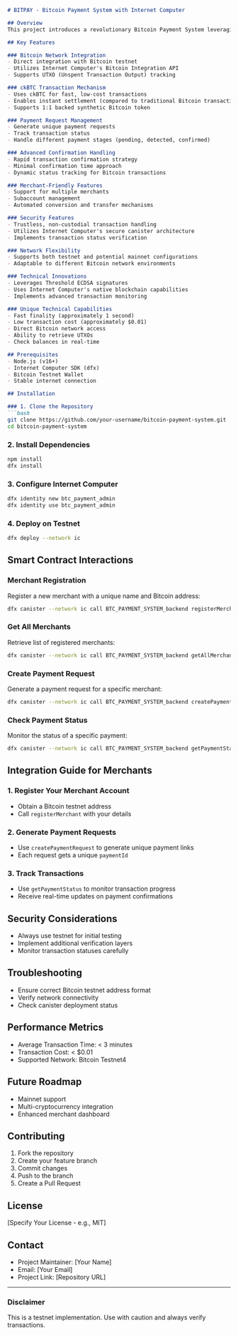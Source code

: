 ```markdown
# BITPAY - Bitcoin Payment System with Internet Computer

## Overview
This project introduces a revolutionary Bitcoin Payment System leveraging the Internet Computer (ICP) and ckBTC to provide fast, low-cost, and secure cryptocurrency transactions.

## Key Features

### Bitcoin Network Integration
- Direct integration with Bitcoin testnet
- Utilizes Internet Computer's Bitcoin Integration API
- Supports UTXO (Unspent Transaction Output) tracking

### ckBTC Transaction Mechanism
- Uses ckBTC for fast, low-cost transactions
- Enables instant settlement (compared to traditional Bitcoin transactions)
- Supports 1:1 backed synthetic Bitcoin token

### Payment Request Management
- Generate unique payment requests
- Track transaction status
- Handle different payment stages (pending, detected, confirmed)

### Advanced Confirmation Handling
- Rapid transaction confirmation strategy
- Minimal confirmation time approach
- Dynamic status tracking for Bitcoin transactions

### Merchant-Friendly Features
- Support for multiple merchants
- Subaccount management
- Automated conversion and transfer mechanisms

### Security Features
- Trustless, non-custodial transaction handling
- Utilizes Internet Computer's secure canister architecture
- Implements transaction status verification

### Network Flexibility
- Supports both testnet and potential mainnet configurations
- Adaptable to different Bitcoin network environments

### Technical Innovations
- Leverages Threshold ECDSA signatures
- Uses Internet Computer's native blockchain capabilities
- Implements advanced transaction monitoring

### Unique Technical Capabilities
- Fast finality (approximately 1 second)
- Low transaction cost (approximately $0.01)
- Direct Bitcoin network access
- Ability to retrieve UTXOs
- Check balances in real-time

## Prerequisites
- Node.js (v16+)
- Internet Computer SDK (dfx)
- Bitcoin Testnet Wallet
- Stable internet connection

## Installation

### 1. Clone the Repository
```bash
git clone https://github.com/your-username/bitcoin-payment-system.git
cd bitcoin-payment-system
```

### 2. Install Dependencies
```bash
npm install
dfx install
```

### 3. Configure Internet Computer
```bash
dfx identity new btc_payment_admin
dfx identity use btc_payment_admin
```

### 4. Deploy on Testnet
```bash
dfx deploy --network ic
```

## Smart Contract Interactions

### Merchant Registration
Register a new merchant with a unique name and Bitcoin address:
```bash
dfx canister --network ic call BTC_PAYMENT_SYSTEM_backend registerMerchant '("Merchant Name", "tb1q_bitcoin_address")'
```

### Get All Merchants
Retrieve list of registered merchants:
```bash
dfx canister --network ic call BTC_PAYMENT_SYSTEM_backend getAllMerchants
```

### Create Payment Request
Generate a payment request for a specific merchant:
```bash
dfx canister --network ic call BTC_PAYMENT_SYSTEM_backend createPaymentRequest '(merchantId, amount, description)'
```

### Check Payment Status
Monitor the status of a specific payment:
```bash
dfx canister --network ic call BTC_PAYMENT_SYSTEM_backend getPaymentStatus '(paymentId)'
```

## Integration Guide for Merchants

### 1. Register Your Merchant Account
- Obtain a Bitcoin testnet address
- Call `registerMerchant` with your details

### 2. Generate Payment Requests
- Use `createPaymentRequest` to generate unique payment links
- Each request gets a unique `paymentId`

### 3. Track Transactions
- Use `getPaymentStatus` to monitor transaction progress
- Receive real-time updates on payment confirmations

## Security Considerations
- Always use testnet for initial testing
- Implement additional verification layers
- Monitor transaction statuses carefully

## Troubleshooting
- Ensure correct Bitcoin testnet address format
- Verify network connectivity
- Check canister deployment status

## Performance Metrics
- Average Transaction Time: < 3 minutes
- Transaction Cost: < $0.01
- Supported Network: Bitcoin Testnet4

## Future Roadmap
- Mainnet support
- Multi-cryptocurrency integration
- Enhanced merchant dashboard

## Contributing
1. Fork the repository
2. Create your feature branch
3. Commit changes
4. Push to the branch
5. Create a Pull Request

## License
[Specify Your License - e.g., MIT]

## Contact
- Project Maintainer: [Your Name]
- Email: [Your Email]
- Project Link: [Repository URL]

---

### Disclaimer
This is a testnet implementation. Use with caution and always verify transactions.
```
